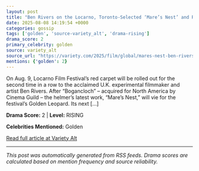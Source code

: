 ```yaml
---
layout: post
title: "Ben Rivers on the Locarno, Toronto-Selected ‘Mare’s Nest’ and Reinventing a Future Without Conflict, as Film Gets a Trailer (EXCLUSIVE)""
date: 2025-08-08 14:19:54 +0000
categories: gossip
tags: ['golden', 'source-variety_alt', 'drama-rising']
drama_score: 2
primary_celebrity: golden
source: variety_alt
source_url: "https://variety.com/2025/film/global/mares-nest-ben-rivers-interview-trailer-1236482366/""
mentions: {'golden': 2}
---
```


On Aug. 9, Locarno Film Festival’s red carpet will be rolled out for the second time in a row to the acclaimed U.K. experimental filmmaker and artist Ben Rivers. After “Bogancloch” – acquired for North America by Cinema Guild – the helmer’s latest work, “Mare’s Nest,” will vie for the festival’s Golden Leopard. Its next […]

**Drama Score:** 2 | **Level:** RISING

**Celebrities Mentioned:** Golden

[Read full article at Variety Alt](https://variety.com/2025/film/global/mares-nest-ben-rivers-interview-trailer-1236482366/)

---
*This post was automatically generated from RSS feeds. Drama scores are calculated based on mention frequency and source reliability.*
